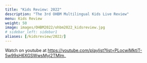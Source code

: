 ```yaml
---
title: "Kids Review: 2022"
description: "The 3rd OHBM Multilingual Kids Live Review"
menu: Kids Review
weight: 50
image: images/OHBM2022/ohbm2022_kidsreview.jpg
# sidebar_left: sidebar1
aliases: [/kidsreview/2022/]
---
```


Watch on youtube at https://youtube.com/playlist?list=PLocwiMktiT-5w99sH6XGSWwsMyj2TMlm_

